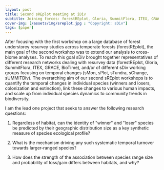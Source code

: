 ```yaml
---
layout: post
title: Second sREplot meeting at iDiv
subtitle: Joining forces: forestREplot, Gloria, SummitFlora, ITEX, GRACE and BioTime
cover-img: [/assets/img/sreplot.jpg : "Copyright: sDiv"]
tags: [paper]
---
```



After focusing with the first workshop on a large database of forest
understorey resurvey studies across temperate forests (forestREplot), the
main goal of the second workshop was to extend our analysis to cross-biome analyses. To reach this goal sDiv brought together 
representatives of different research networks dealing with resurvey data
(forestREplot, Gloria, SummitFlora, ITEX, GRACE, BioTime), and/or of
different sDiv working groups focusing on temporal changes (sMon, sPlot,
sTundra, sChange, sUMMITDiv). The overarching aim of our second sREplot workshops is to quantify the temporal changes in individual species (winners and losers, colonization and
extinction), link these changes to various human impacts, and scale up from
individual species dynamics to community trends in biodiversity.

I am the lead one project that seeks to answer the following research questions:

1. Regardless of habitat, can the identity of "winner" and "loser" species be predicted by their geographic distribution size as a 
key synthetic measure of species ecological profile?

2. What is the mechanism driving any such systematic temporal turnover towards larger-ranged species?

3. How does the strength of the association between species range size and probability of loss/gain differs between habitats, and why?
